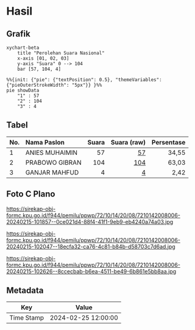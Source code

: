 # Hasil

## Grafik

```mermaid
xychart-beta
    title "Perolehan Suara Nasional"
    x-axis [01, 02, 03]
    y-axis "Suara" 0 --> 104
    bar [57, 104, 4]
```

```mermaid
%%{init: {"pie": {"textPosition": 0.5}, "themeVariables": {"pieOuterStrokeWidth": "5px"}} }%%
pie showData
    "1" : 57
    "2" : 104
    "3" : 4
```

## Tabel

| No. | Nama Paslon    | Suara | Suara (raw) | Persentase |
|:--- |:-------------- | -----:| -----------:| ----------:|
| 1   | ANIES MUHAIMIN | 57    | [57][p-1]   | 34,55      |
| 2   | PRABOWO GIBRAN | 104   | [104][p-2]  | 63,03      |
| 3   | GANJAR MAHFUD  | 4     | [4][p-3]    | 2,42       |


[p-1]: https://github.com/gigit-pemilu/pemilu-2024/blob/main/pilpres/hitung-suara/sub/72-sulawesi-tengah/sub/10-sigi/sub/14-marawola/sub/2008-baliase/sub/006-tps/sub/paslon-1.txt
[p-2]: https://github.com/gigit-pemilu/pemilu-2024/blob/main/pilpres/hitung-suara/sub/72-sulawesi-tengah/sub/10-sigi/sub/14-marawola/sub/2008-baliase/sub/006-tps/sub/paslon-2.txt
[p-3]: https://github.com/gigit-pemilu/pemilu-2024/blob/main/pilpres/hitung-suara/sub/72-sulawesi-tengah/sub/10-sigi/sub/14-marawola/sub/2008-baliase/sub/006-tps/sub/paslon-3.txt

## Foto C Plano

https://sirekap-obj-formc.kpu.go.id/f944/pemilu/ppwp/72/10/14/20/08/7210142008006-20240215-101857--0ce021d4-88f4-41f1-9eb9-eb4240a74a03.jpg

https://sirekap-obj-formc.kpu.go.id/f944/pemilu/ppwp/72/10/14/20/08/7210142008006-20240215-102047--18ecfa32-ca76-4c81-b84b-d58703c7d6ad.jpg

https://sirekap-obj-formc.kpu.go.id/f944/pemilu/ppwp/72/10/14/20/08/7210142008006-20240215-102626--8ccecbab-b6ea-4511-be49-6b861e5bb8aa.jpg


## Metadata

| Key        | Value               |
| ---------- | ------------------- |
| Time Stamp | 2024-02-25 12:00:00 |




